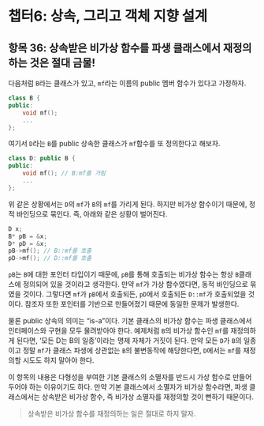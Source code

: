 # 챕터6: 상속, 그리고 객체 지향 설계

## 항목 36: 상속받은 비가상 함수를 파생 클래스에서 재정의하는 것은 절대 금물!

다음처럼 `B`라는 클래스가 있고, `mf`라는 이름의 public 멤버 함수가 있다고 가정하자.

```cpp
class B {
public:
	void mf();
	...
};
```

여기서 `D`라는 `B`를 public 상속한 클래스가 `mf`함수를 또 정의한다고 해보자.

```cpp
class D: public B {
public:
	void mf(); // B:mf를 가림
	...
};
```

위 같은 상황에서는 `D`의 `mf`가 `B`의 `mf`를 가리게 된다. 하지만 비가상 함수이기 때문에, 정적 바인딩으로 묶인다. 즉, 아래와 같은 상황이 벌어진다.

```cpp
D x;
B* pB = &x;
D* pD = &x;
pB->mf(); // B::mf를 호출
pD->mf(); // D::mf를 호출
```

`pB`는 `B`에 대한 포인터 타입이기 때문에, `pB`를 통해 호출되는 비가상 함수는 항상 `B`클래스에 정의되어 있을 것이라고 생각한다. 만약 `mf`가 가상 함수였다면, 동적 바인딩으로 묶였을 것이다. 그렇다면 `mf`가 `pB`에서 호출되든, `pD`에서 호출되든 `D::mf`가 호출되었을 것이다. 참조자 또한 포인터를 기반으로 만들어졌기 때문에 동일한 문제가 발생한다.

물론 public 상속의 의미는 “is-a”이다. 기본 클래스의 비가상 함수는 파생 클래스에서 인터페이스와 구현을 모두 물려받아야 한다. 예제처럼 `B`의 비가상 함수인 `mf`를 재정의하게 된다면, ‘모든 D는 B의 일종’이라는 명제 자체가 거짓이 된다. 만약 모든 `D`가 `B`의 일종이고 정말 `mf`가 클래스 파생에 상관없는 `B`의 불변동작에 해당한다면, `D`에서는 `mf`를 재정의할 시도도 하지 말아야 한다.

이 항목의 내용은 다형성을 부여한 기본 클래스의 소멸자를 반드시 가상 함수로 만들어 두어야 하는 이유이기도 하다. 만약 기본 클래스에서 소멸자가 비가상 함수라면, 파생 클래스에서는 상속받은 비가상 함수, 즉 비가상 소멸자를 재정의할 것이 뻔하기 때문이다.

> 상속받은 비가상 함수를 재정의하는 일은 절대로 하지 말자.